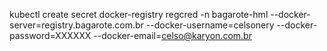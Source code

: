  kubectl create secret docker-registry regcred -n bagarote-hml --docker-server=registry.bagarote.com.br --docker-username=celsonery --docker-password=XXXXXX --docker-email=celso@karyon.com.br
